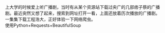 上大学的时候爱上听广播剧，当时有从某个资源站下载过央广的几部痞子蔡的广播剧。最近突然又想了起来，搜索到网址打开一看，上面还放着历次播放的广播剧。一集集下载工程浩大，正好体验一下网络爬虫。  
使用Python+Requests+BeautifulSoup